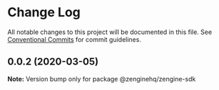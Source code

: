 # Change Log

All notable changes to this project will be documented in this file.
See [Conventional Commits](https://conventionalcommits.org) for commit guidelines.

## 0.0.2 (2020-03-05)

**Note:** Version bump only for package @zenginehq/zengine-sdk
